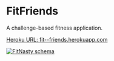 FitFriends
========
A challenge-based fitness application.

<a href="http://fit--friends.herokuapp.com">Heroku URL: fit--friends.herokuapp.com</a>

<a href="http://imgur.com/SLBlYaF"><img src="http://i.imgur.com/SLBlYaF.png" title="FitNasty schema" /></a>


